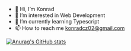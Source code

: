 - 👋 Hi, I’m Konrad
- 👀 I’m interested in Web Development
- 🌱 I’m currently learning Typescript
- 📫 How to reach me konradcz02@gmail.com

[![Anurag's GitHub stats](https://github-readme-stats.vercel.app/api?username=konradczarny02)](https://github.com/anuraghazra/github-readme-stats)

<!---
konradczarny02/konradczarny02 is a ✨ special ✨ repository because its `README.md` (this file) appears on your GitHub profile.
You can click the Preview link to take a look at your changes.
--->
